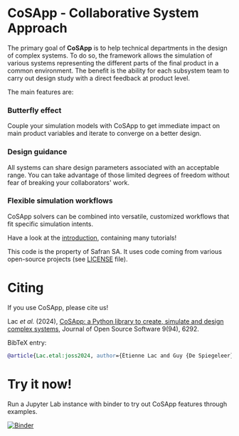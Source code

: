# CoSApp - Collaborative System Approach

The primary goal of **CoSApp** is to help technical departments in the design of complex systems.
To do so, the framework allows the simulation of various systems representing the different parts of the final product in a common environment.
The benefit is the ability for each subsystem team to carry out design study with a direct feedback at product level.

The main features are:

### Butterfly effect

Couple your simulation models with CoSApp to get immediate impact on main product variables and iterate to converge on a better design.

### Design guidance

All systems can share design parameters associated with an acceptable range.
You can take advantage of those limited degrees of freedom without fear of breaking your collaborators' work.

### Flexible simulation workflows

CoSApp solvers can be combined into versatile, customized workflows that fit specific simulation intents.

Have a look at the [introduction](https://cosapp.readthedocs.io/en/stable/tutorials/00-Introduction.html#), containing many tutorials!

This code is the property of Safran SA.
It uses code coming from various open-source projects (see [LICENSE](https://gitlab.com/cosapp/cosapp/blob/master/LICENSE.rst) file).

# Citing

If you use CoSApp, please cite us!

Lac *et al.* (2024), [CoSApp: a Python library to create, simulate and design complex systems](https://doi.org/10.21105/joss.06292), Journal of Open Source Software 9(94), 6292. 

BibTeX entry:

```bibtex
@article{Lac.etal:joss2024, author={Étienne Lac and Guy {De Spiegeleer} and Adrien Delsalle and Frédéric Collonval and Duc-Trung Lê and Mathias Malandain}, title={CoSApp: a Python library to create, simulate and design complex systems}, journal={Journal of Open Source Software}, year={2024}, volume={9}, number={94}, pages={6292}, doi={10.21105/joss.06292}, publisher={The Open Journal}}
```

# Try it now!

Run a Jupyter Lab instance with binder to try out CoSApp features through examples.

[![Binder](https://mybinder.org/badge_logo.svg)](https://mybinder.org/v2/gl/cosapp%2Fcosapp/master?urlpath=lab/tree/docs/tutorials)
